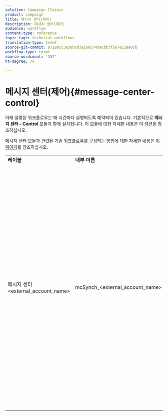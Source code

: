 ```yaml
---
solution: Campaign Classic
product: campaign
title: 메시지 센터(제어)
description: 메시지 센터(제어)
audience: workflow
content-type: reference
topic-tags: technical-workflows
translation-type: tm+mt
source-git-commit: 972885c3a38bcd3a260574bacbb3f507e11ae05b
workflow-type: tm+mt
source-wordcount: '157'
ht-degree: 7%

---
```



# 메시지 센터(제어){#message-center-control}

아래 설명된 워크플로우는 매 시간마다 실행되도록 예약되어 있습니다. 기본적으로 **메시지 센터 - Control** 모듈과 함께 설치됩니다. 이 모듈에 대한 자세한 내용은 이 [섹션](../../message-center/using/about-transactional-messaging.md)을 참조하십시오.

메시지 센터 모듈과 관련된 기술 워크플로우를 구성하는 방법에 대한 자세한 내용은 [이 페이지](../../message-center/using/technical-workflows.md)를 참조하십시오.

<table> 
 <tbody> 
  <tr> 
   <td> <strong>레이블</strong><br /> </td> 
   <td> <strong>내부 이름</strong><br /> </td> 
   <td> <strong>설명</strong><br /> </td> 
  </tr> 
  <tr> 
   <td> 메시지 센터 &lt;external_account_name&gt;<br /> </td> 
   <td> mcSynch_&lt;external_account_name&gt;<br /> </td> 
   <td> 이 워크플로:<br /> 
    <ul> 
     <li> <p>작업에 의해 처리된 이벤트 목록을 복구합니다.</p> </li> 
     <li> <p>배달 메시지 자격 조건을 복구하기 위해 NmsBroadLogMsg 테이블과 동기화합니다.</p> </li> 
     <li> <p>NmsBroadLogMsg 테이블과의 동기화가 완료되는 즉시 이벤트 배달 로그를 복구합니다.</p> </li> 
     <li> <p>배달 URL에 대한 추적을 복구하기 위해 NmsTrackingUrl 테이블과 동기화합니다.</p> </li> 
     <li> <p>NmsTrackingUrl 테이블과의 동기화가 완료되는 즉시 이벤트 추적 URL을 복구합니다.</p> </li> 
     <li> <p>배달을 보낸 후 3시간마다 격리에 있는 모든 이메일 주소를 복구할 수 있습니다.</p> </li> 
    </ul> </td> 
  </tr> 
 </tbody> 
</table>

